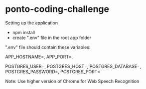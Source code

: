 # ponto-coding-challenge

Setting up the application

- npm install
- create ".env" file in the root app folder

".env" file should contain these variables:

APP_HOSTNAME=,
APP_PORT=,

POSTGRES_USER=,
POSTGRES_HOST=,
POSTGRES_DATABASE=,
POSTGRES_PASSWORD=,
POSTGRES_PORT=

Note: Use higher version of Chrome for Web Speech Recognition
